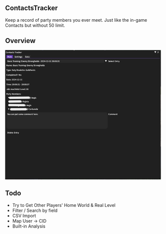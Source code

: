 ## ContactsTracker
Keep a record of party members you ever meet. Just like the in-game Contacts but without 50 limit.



## Overview

![what](./assets/what.png)



## Todo
- Try to Get Other Players' Home World & Real Level
- Filter / Search by field
- CSV Import
- Map User -> CID
- Built-in Analysis